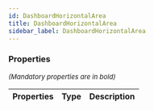```yaml
---
id: DashboardHorizontalArea
title: DashboardHorizontalArea
sidebar_label: DashboardHorizontalArea
---
```




### Properties

<font size="2"><i>(Mandatory properties are in bold)</i></font>

| Properties | Type | Description |
| --------- | ---- | ----------- |
